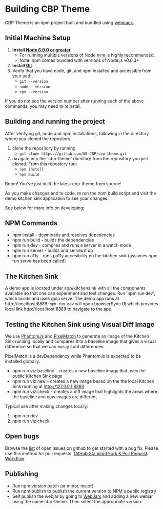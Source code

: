 # Building CBP Theme

CBP Theme is an npm project built and bundled using [webpack](https://webpack.github.io/).  

## Initial Machine Setup
1. **Install [Node 6.0.0 or greater](https://nodejs.org)** 
    - For running multiple versions of Node [nvm](https://github.com/creationix/nvm) is highly recommended.
    - Note: npm comes bundled with versions of Node.js v0.6.3+ 
2. **Install [Git](https://git-scm.com/downloads)**.
3. Verify that you have node, git, and npm installed and accessible from your path.  
    - `git --version`
    - `node --version`
    - `npm --version`

If you do not see the version number after running each of the above commands, you may need to reinstall. 
 
## Building and running the project

After verifying git, node and npm installations, following in the directory where you cloned the repository: 

1. clone the repository by running
    - `git clone https://github.com/US-CBP/cbp-theme.git`
2. navigate into the `cbp-theme' directory from the repository you just cloned.  From this repostory run: 
    - `npm install`
    - `npm build`

Boom! You've just built the latest cbp-theme from source! 

As you make changes and to code, re run the npm build script and visit the demo kitchen sink application to see your changes.

See below for more info on developing: 

## NPM Commands


* npm install - downloads and resolves depedencies
* npm run build - builds the dependencies
* npm run dev - compiles and runs a server in a watch mode
* npm run server - builds and serves it up
* npm run a11y - runs pa11y accesibility on the kitchen sink (assumes npm run serve has been called)

## The Kitchen Sink

A demo app is located under app/kitchensink with all the components available so
that one can experiment and test changes. Run 'npm run dev', which builds and
uses gulp serve.  The demo app runs at http://localhost:8888. 
`npm run dev` will open browserSync UI which provides local link http://localhost:8888 to navigate to the app.  
 

## Testing the Kitchen Sink using Visual Diff Image

We use [PhantomJs](http://phantomjs.org) and [PixelMatch](https://github.com/mapbox/pixelmatch) to generate an image of the Kitchen Sink running locally and compares it to a baseline image that gives a visual difference so that we can easily spot differences.

PixelMatch is a devDependency while PhantomJs is expected to be installed globally.

* npm run viz:baseline - creates a new baseline image that uses the public Kitchen Sink page
* npm run viz:new - creates a new image based on the the local Kitchen Sink running at http://127.0.0.1:8888
* npm run viz:check - creates a diff image that highlights the areas where the baseline and new images are different

Typical use after making changes locally:

1. npm run dev 
2. npm run viz:check

## Open bugs

Browse the [list](https://github.com/US-CBP/cbp-theme/issues) of open issues on github to get started with a bug fix. Please use this method for pull requests: [GitHub Standard Fork & Pull Request Workflow](https://gist.github.com/davezen1/5e73590c42edaa8c320eb4a9d1d646f1)

## Publishing

* Run npm version patch (or minor, major)
* Run npm publish to publish the current version to NPM's public registry
* Self publish the webjar by going to [WebJars](http://www.webjars.org/npm) and adding a new webjar using the name cbp-theme. Then select the appropriate version.
